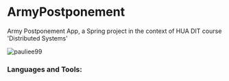 # ArmyPostponement
Army Postponement App, a Spring project in the context of HUA DIT course 'Distributed Systems'

<p align="left"> <img src="https://komarev.com/ghpvc/?username=pauliee99&label=Profile%20views&color=0e75b6&style=flat" alt="pauliee99" /> </p>

<h3 align="left">Languages and Tools:</h3>

